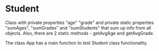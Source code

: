 # Student

Class with private properties "age" "grade"
and private static properties "sumAges", "sumGrades" and "sumStudents" that sum up info from all objects.
Also, there are 2 static methods - getAvgAge and getAvgGrade.

The class App has a main function to test Student class functionality.
